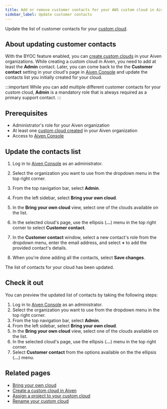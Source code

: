 ```yaml
---
title: Add or remove customer contacts for your AWS custom cloud in Aiven
sidebar_label: Update customer contacts
---
```


Update the list of customer contacts for your [custom cloud](/docs/platform/concepts/byoc).

## About updating customer contacts

With the BYOC feature enabled, you can
[create custom clouds](/docs/platform/howto/byoc/create-custom-cloud) in your Aiven
organizations. While creating a custom cloud in Aiven, you need to add at least the
**Admin** contact. Later, you can come back to the the **Customer contact**
setting in your cloud's page in [Aiven Console](https://console.aiven.io/) and update the
contacts list you initially created for your cloud.

:::important
While you can add multiple different customer contacts for your custom cloud, **Admin** is
a mandatory role that is always required as a primary support contact.
:::

## Prerequisites

-   Administrator's role for your Aiven organization
-   At least one
    [custom cloud created](/docs/platform/howto/byoc/create-custom-cloud) in your Aiven organization
-   Access to [Aiven Console](https://console.aiven.io/)

## Update the contacts list

1.  Log in to [Aiven Console](https://console.aiven.io/) as an
    administrator.

2.  Select the organization you want to use from the dropdown menu in
    the top right corner.

3.  From the top navigation bar, select **Admin**.

4.  From the left sidebar, select **Bring your own cloud**.

5.  In the **Bring your own cloud** view, select one of the clouds
    available on the list.

6.  In the selected cloud's page, use the ellipsis (**...**) menu in
    the top right corner to select **Customer contact**.

7.  In the **Customer contact** window, select a new contact's role
    from the dropdown menu, enter the email address, and select **+** to
    add the provided contact's details.

8.  When you're done adding all the contacts, select **Save changes**.

The list of contacts for your cloud has been updated.

## Check it out

You can preview the updated list of contacts by taking the following
steps:

1.  Log in to [Aiven Console](https://console.aiven.io/) as an
    administrator.
2.  Select the organization you want to use from the dropdown menu in
    the top right corner.
3.  From the top navigation bar, select **Admin**.
4.  From the left sidebar, select **Bring your own cloud**.
5.  In the **Bring your own cloud** view, select one of the clouds
    available on the list.
6.  In the selected cloud's page, use the ellipsis (**...**) menu in
    the top right corner.
7.  Select **Customer contact** from the options available on the the
    ellipsis (**...**) menu.

## Related pages

-   [Bring your own cloud](/docs/platform/concepts/byoc)
-   [Create a custom cloud in Aiven](/docs/platform/howto/byoc/create-custom-cloud)
-   [Assign a project to your custom cloud](/docs/platform/howto/byoc/assign-project-custom-cloud)
-   [Rename your custom cloud](/docs/platform/howto/byoc/rename-custom-cloud)
